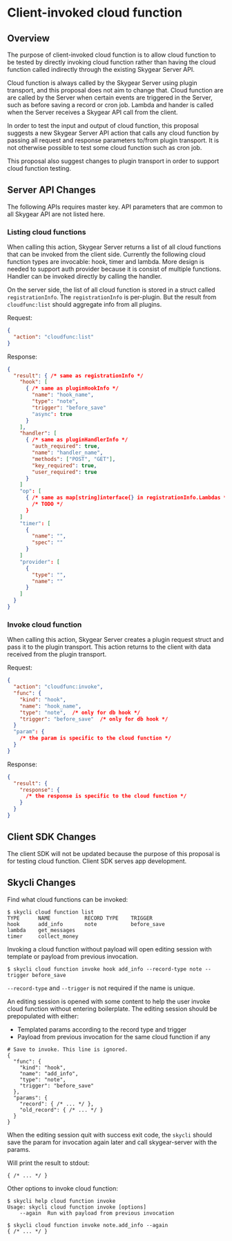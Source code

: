 # Client-invoked cloud function

## Overview

The purpose of client-invoked cloud function is to allow cloud function to be
tested by directly invoking cloud function rather than having the cloud function
called indirectly through the existing Skygear Server API.

Cloud function is always called by the Skygear Server using plugin transport,
and this proposal does not aim to change that. Cloud function are are called by
the Server when certain events are triggered in the Server, such as before
saving a record or cron job. Lambda and hander is called when the Server
receives a Skygear API call from the client.

In order to test the input and output of cloud function, this proposal suggests
a new Skygear Server API action that calls any cloud function by passing all
request and response parameters to/from plugin transport. It is not otherwise
possible to test some cloud function such as cron job.

This proposal also suggest changes to plugin transport in order to support cloud
function testing.

## Server API Changes

The following APIs requires master key. API parameters that are common to all
Skygear API are not listed here.

### Listing cloud functions

When calling this action, Skygear Server returns a list of all cloud functions
that can be invoked from the client side. Currently the following cloud
function types are invocable: hook, timer and lambda. More design is
needed to support auth provider because it is consist of multiple functions.
Handler can be invoked directly by calling the handler.

On the server side, the list of all cloud function is stored in a struct
called `registrationInfo`. The `registrationInfo` is per-plugin. But
the result from `cloudfunc:list` should aggregate info from all plugins.

Request:

```json
{
  "action": "cloudfunc:list"
}
```

Response:

```json
{
  "result": { /* same as registrationInfo */
    "hook": [
      { /* same as pluginHookInfo */
        "name": "hook_name",
        "type": "note",
        "trigger": "before_save"
        "async": true
      }
    ],
    "handler": [
      { /* same as pluginHandlerInfo */
        "auth_required": true,
        "name": "handler_name",
        "methods": ["POST", "GET"],
        "key_required": true,
        "user_required": true
      }
    ] 
    "op": [
      { /* same as map[string]interface{} in registrationInfo.Lambdas */
        /* TODO */
      }
    ] 
    "timer": [
      {
        "name": "",
        "spec": ""
      }
    ] 
    "provider": [
      {
        "type": "",
        "name": ""
      }
    ] 
  }
}
```

### Invoke cloud function

When calling this action, Skygear Server creates a plugin request struct and
pass it to the plugin transport. This action returns to the client with data
received from the plugin transport. 

Request:

```json
{
  "action": "cloudfunc:invoke",
  "func": {
    "kind": "hook",
    "name": "hook_name",
    "type": "note",  /* only for db hook */
    "trigger": "before_save"  /* only for db hook */
  }
  "param": {
    /* the param is specific to the cloud function */
  }
}
```

Response:

```json
{
  "result": {
    "response": {
      /* the response is specific to the cloud function */
    }
  }
}
```

## Client SDK Changes

The client SDK will not be updated because the purpose of this proposal is for
testing cloud function. Client SDK serves app development.

## Skycli Changes

Find what cloud functions can be invoked:

```
$ skycli cloud function list
TYPE      NAME           RECORD TYPE    TRIGGER
hook      add_info       note           before_save
lambda    get_messages
timer     collect_money
```

Invoking a cloud function without payload will open editing session with
template or payload from previous invocation.

```
$ skycli cloud function invoke hook add_info --record-type note --trigger before_save
```

`--record-type` and `--trigger` is not required if the name is unique.

An editing session is opened with some content to help the user invoke
cloud function without entering boilerplate. The editing session should
be prepopulated with either:

- Templated params according to the record type and trigger
- Payload from previous invocation for the same cloud function if any

```
# Save to invoke. This line is ignored.
{
  "func": {
    "kind": "hook",
    "name": "add_info",
    "type": "note",
    "trigger": "before_save"
  },
  "params": {
    "record": { /* ... */ },
    "old_record": { /* ... */ }
  }
}
```

When the editing session quit with success exit code, the `skycli` should
save the param for invocation again later and call skygear-server with the
params.

Will print the result to stdout:

```
{ /* ... */ }
```

Other options to invoke cloud function:

```
$ skycli help cloud function invoke
Usage: skycli cloud function invoke [options]
    --again  Run with payload from previous invocation

$ skycli cloud function invoke note.add_info --again
{ /* ... */ }
```
